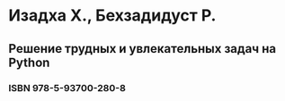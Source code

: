 # Изадха Х., Бехзадидуст Р.


## Решение трудных и увлекательных задач на Python

### ISBN 978-5-93700-280-8
